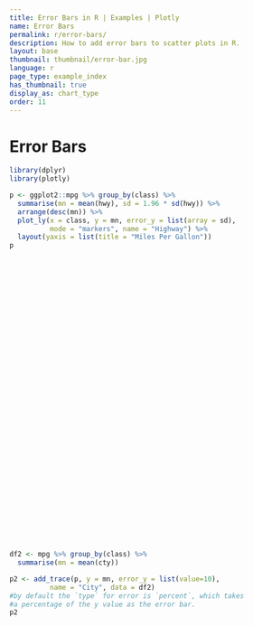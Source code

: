 ```yaml
---
title: Error Bars in R | Examples | Plotly
name: Error Bars
permalink: r/error-bars/
description: How to add error bars to scatter plots in R.
layout: base
thumbnail: thumbnail/error-bar.jpg
language: r
page_type: example_index
has_thumbnail: true
display_as: chart_type
order: 11
---
```



# Error Bars


```r
library(dplyr)
library(plotly)

p <- ggplot2::mpg %>% group_by(class) %>%
  summarise(mn = mean(hwy), sd = 1.96 * sd(hwy)) %>%
  arrange(desc(mn)) %>%
  plot_ly(x = class, y = mn, error_y = list(array = sd),
          mode = "markers", name = "Highway") %>%
  layout(yaxis = list(title = "Miles Per Gallon"))
p
```

<!--html_preserve--><div id="htmlwidget-4568" style="width:504px;height:504px;" class="plotly"></div>
<script type="application/json" data-for="htmlwidget-4568">{"x":{"data":[{"type":"scatter","inherit":false,"x":["compact","subcompact","midsize","2seater","minivan","suv","pickup"],"y":[28.2978723404255,28.1428571428571,27.2926829268293,24.8,22.3636363636364,18.1290322580645,16.8787878787879],"error_y":{"array":[7.41197461022174,10.5350239397813,4.18642195442454,2.55552734283944,4.04280370759969,5.83682722794172,4.45758835463684]},"mode":"markers","name":"Highway"}],"layout":{"yaxis":{"title":"Miles Per Gallon"},"xaxis":{"title":"class"},"hovermode":"closest","margin":{"b":40,"l":60,"t":25,"r":10}},"url":null,"width":null,"height":null,"base_url":"https://plot.ly"},"evals":[]}</script><!--/html_preserve-->

```r
df2 <- mpg %>% group_by(class) %>%
  summarise(mn = mean(cty))

p2 <- add_trace(p, y = mn, error_y = list(value=10),
          name = "City", data = df2)
#by default the `type` for error is `percent`, which takes
#a percentage of the y value as the error bar.
p2
```

<!--html_preserve--><div id="htmlwidget-9470" style="width:504px;height:504px;" class="plotly"></div>
<script type="application/json" data-for="htmlwidget-9470">{"x":{"data":[{"type":"scatter","inherit":false,"x":["compact","subcompact","midsize","2seater","minivan","suv","pickup"],"y":[28.2978723404255,28.1428571428571,27.2926829268293,24.8,22.3636363636364,18.1290322580645,16.8787878787879],"error_y":{"array":[7.41197461022174,10.5350239397813,4.18642195442454,2.55552734283944,4.04280370759969,5.83682722794172,4.45758835463684]},"mode":"markers","name":"Highway"},{"y":[15.4,20.1276595744681,18.7560975609756,15.8181818181818,13,20.3714285714286,13.5],"error_y":{"value":10},"name":"City"}],"layout":{"yaxis":{"title":"Miles Per Gallon"},"xaxis":{"title":"class"},"hovermode":"closest","margin":{"b":40,"l":60,"t":25,"r":10}},"url":null,"width":null,"height":null,"base_url":"https://plot.ly"},"evals":[]}</script><!--/html_preserve-->

